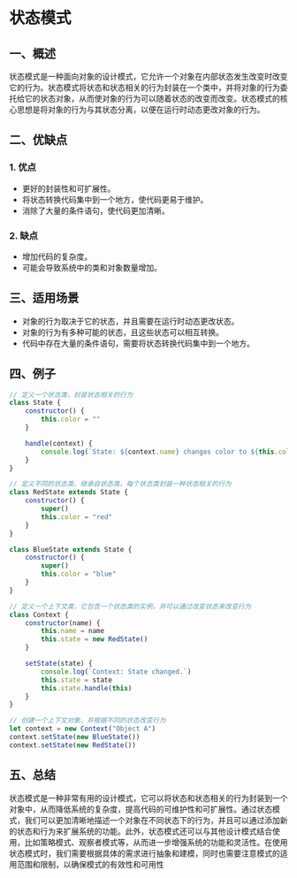 # 状态模式

## 一、概述

状态模式是一种面向对象的设计模式，它允许一个对象在内部状态发生改变时改变它的行为。状态模式将状态和状态相关的行为封装在一个类中，并将对象的行为委托给它的状态对象，从而使对象的行为可以随着状态的改变而改变。状态模式的核心思想是将对象的行为与其状态分离，以便在运行时动态更改对象的行为。

## 二、优缺点

### 1. 优点

-   更好的封装性和可扩展性。
-   将状态转换代码集中到一个地方，使代码更易于维护。
-   消除了大量的条件语句，使代码更加清晰。

### 2. 缺点

-   增加代码的复杂度。
-   可能会导致系统中的类和对象数量增加。

## 三、适用场景

-   对象的行为取决于它的状态，并且需要在运行时动态更改状态。
-   对象的行为有多种可能的状态，且这些状态可以相互转换。
-   代码中存在大量的条件语句，需要将状态转换代码集中到一个地方。

## 四、例子

```js
// 定义一个状态类，封装状态相关的行为
class State {
	constructor() {
		this.color = ""
	}

	handle(context) {
		console.log(`State: ${context.name} changes color to ${this.color}`)
	}
}

// 定义不同的状态类，继承自状态类，每个状态类封装一种状态相关的行为
class RedState extends State {
	constructor() {
		super()
		this.color = "red"
	}
}

class BlueState extends State {
	constructor() {
		super()
		this.color = "blue"
	}
}

// 定义一个上下文类，它包含一个状态类的实例，并可以通过改变状态来改变行为
class Context {
	constructor(name) {
		this.name = name
		this.state = new RedState()
	}

	setState(state) {
		console.log(`Context: State changed.`)
		this.state = state
		this.state.handle(this)
	}
}

// 创建一个上下文对象，并根据不同的状态改变行为
let context = new Context("Object A")
context.setState(new BlueState())
context.setState(new RedState())
```

## 五、总结

状态模式是一种非常有用的设计模式，它可以将状态和状态相关的行为封装到一个对象中，从而降低系统的复杂度，提高代码的可维护性和可扩展性。通过状态模式，我们可以更加清晰地描述一个对象在不同状态下的行为，并且可以通过添加新的状态和行为来扩展系统的功能。此外，状态模式还可以与其他设计模式结合使用，比如策略模式、观察者模式等，从而进一步增强系统的功能和灵活性。在使用状态模式时，我们需要根据具体的需求进行抽象和建模，同时也需要注意模式的适用范围和限制，以确保模式的有效性和可用性



